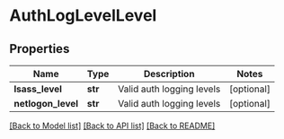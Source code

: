 # AuthLogLevelLevel

## Properties
Name | Type | Description | Notes
------------ | ------------- | ------------- | -------------
**lsass_level** | **str** | Valid auth logging levels | [optional] 
**netlogon_level** | **str** | Valid auth logging levels | [optional] 

[[Back to Model list]](../README.md#documentation-for-models) [[Back to API list]](../README.md#documentation-for-api-endpoints) [[Back to README]](../README.md)


